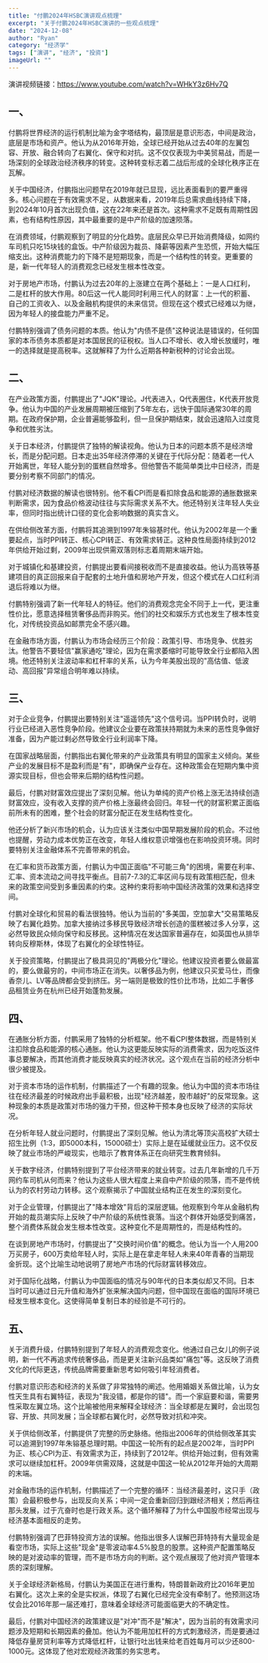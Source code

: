 ```yaml
---
title: "付鹏2024年HSBC演讲观点梳理"
excerpt: "关于付鹏2024年HSBC演讲的一些观点梳理"
date: "2024-12-08"
author: "Ryan"
category: "经济学"
tags: ["演讲", "经济", "投资"]
imageUrl: ""
---
```


演讲视频链接：https://www.youtube.com/watch?v=WHkY3z6Hv7Q

## 一、

付鹏将世界经济的运行机制比喻为金字塔结构，最顶层是意识形态，中间是政治，底层是市场和资产。他认为从2016年开始，全球已经开始从过去40年的左翼包容、开放、融合转向了右翼化、保守和对抗。这不仅仅表现为中美贸易战，而是一场深刻的全球政治经济秩序的转变。这种转变标志着二战后形成的全球化秩序正在瓦解。

关于中国经济，付鹏指出问题早在2019年就已显现，远比表面看到的要严重得多。核心问题在于有效需求不足，从数据来看，2019年后总需求曲线持续下降，到2024年10月首次出现负值，这在22年来还是首次。这种需求不足既有周期性因素，也有结构性原因，其中最重要的是中产阶级的加速陨落。

在消费领域，付鹏观察到了明显的分化趋势。底层民众早已开始消费降级，如网约车司机只吃15块钱的盒饭。中产阶级因为裁员、降薪等因素产生恐慌，开始大幅压缩支出。这种消费能力的下降不是短期现象，而是一个结构性的转变。更重要的是，新一代年轻人的消费观念已经发生根本性改变。

对于房地产市场，付鹏认为过去20年的上涨建立在两个基础上：一是人口红利，二是杠杆的放大作用。80后这一代人能同时利用三代人的财富：上一代的积蓄、自己的工资收入、以及金融机构提供的未来信贷。但现在这个模式已经难以为继，因为年轻人的接盘能力严重不足。

付鹏特别强调了债务问题的本质。他认为"内债不是债"这种说法是错误的，任何国家的本币债务本质都是对本国居民的征税权。当人口不增长、收入增长放缓时，唯一的选择就是提高税率。这就解释了为什么近期各种新税种的讨论会出现。

## 二、

在产业政策方面，付鹏提出了"JQK"理论。J代表进入，Q代表圈住，K代表开放竞争。他认为中国的产业发展周期被压缩到了5年左右，远快于国际通常30年的周期。在政府保护期，企业普遍能够盈利，但一旦保护期结束，就会迅速陷入过度竞争和优胜劣汰。

关于日本经济，付鹏提供了独特的解读视角。他认为日本的问题本质不是经济增长，而是分配问题。日本走出35年经济停滞的关键在于代际分配：随着老一代人开始离世，年轻人能分到的蛋糕自然增多。但他警告不能简单类比中日经济，而是要分别考察不同部门的情况。

付鹏对经济数据的解读也很特别。他不看CPI而是看扣除食品和能源的通胀数据来判断需求，因为食品价格波动往往与实际需求关系不大。他还特别关注年轻人失业率，但同时指出统计口径的变化会影响数据的真实含义。

在供给侧改革方面，付鹏将其追溯到1997年朱镕基时代。他认为2002年是一个重要起点，当时PPI转正、核心CPI转正、有效需求转正。这种良性局面持续到2012年供给开始过剩，2009年出现供需双落则标志着周期末端开始。

对于城镇化和基建投资，付鹏提出要看间接税收而不是直接收益。他认为高铁等基建项目的真正回报来自于配套的土地升值和房地产开发，但这个模式在人口红利消退后将难以为继。

付鹏特别强调了新一代年轻人的特征。他们的消费观念完全不同于上一代，更注重性价比，愿意选择租赁奢侈品而非购买。他们的社交和娱乐方式也发生了根本性变化，对传统投资品如邮票完全不感兴趣。

在金融市场方面，付鹏认为市场会经历三个阶段：政策引导、市场竞争、优胜劣汰。他警告不要轻信"赢家通吃"理论，因为在需求萎缩时可能导致全行业都陷入困境。他还特别关注波动率和杠杆率的关系，认为今年美股出现的"高估值、低波动、高回报"异常组合明年难以持续。

## 三、

对于企业竞争，付鹏提出要特别关注"遥遥领先"这个信号词。当PPI转负时，说明行业已经进入恶性竞争阶段。他建议企业要在政策扶持期就为未来的恶性竞争做好准备，因为产能过剩必然导致全行业利润率下降。

在国家战略层面，付鹏指出右翼化带来的产业政策具有明显的国家主义倾向。某些产业的发展目标不是盈利而是"有"，即确保产业存在。这种政策会在短期内集中资源实现目标，但也会带来后期的结构性问题。

最后，付鹏对财富效应提出了深刻见解。他认为单纯的资产价格上涨无法持续创造财富效应，没有收入支撑的资产价格上涨最终会回归。年轻一代的财富积累正面临前所未有的困难，整个社会的财富分配正在发生结构性变化。

他还分析了新兴市场的机会，认为应该关注类似中国早期发展阶段的机会。不过他也提醒，劳动力成本优势正在改变，年轻人维权意识增强也在影响投资环境。同时要特别关注金融体系不完善带来的机会。

在汇率和货币政策方面，付鹏认为中国正面临"不可能三角"的困境，需要在利率、汇率、资本流动之间寻找平衡点。目前7-7.3的汇率区间与现有政策相匹配，但未来的政策空间受到多重因素的约束。这种约束将影响中国经济政策的效果和选择空间。

付鹏对全球化和贸易的看法很独特。他认为当前的"多美国，空加拿大"交易策略反映了右翼化趋势。加拿大接纳过多移民导致经济增长创造的蛋糕被过多人分享，这必然导致民众倾向保守和反移民。这种情况在发达国家普遍存在，如英国也从排华转向反穆斯林，体现了右翼化的全球性特征。

关于投资策略，付鹏提出了极具洞见的"两极分化"理论。他建议投资者要么做最富的，要么做最穷的，中间市场正在消失。以奢侈品为例，他建议只买爱马仕，而像香奈儿、LV等品牌都会受到挤压。另一端则是极致的性价比市场，比如二手奢侈品租赁业务在杭州已经开始蓬勃发展。

## 四、

在通胀分析方面，付鹏采用了独特的分析框架。他不看CPI整体数据，而是特别关注扣除食品和能源的核心通胀。他认为这更能反映实际的消费需求，因为吃饭这件事总要解决，而其他消费才能反映真实的经济状况。这个观点在当前的经济分析中很少被提及。

对于资本市场的运作机制，付鹏描述了一个有趣的现象。他认为中国的资本市场往往在经济最差的时候政府出手最积极，出现"经济越差，股市越好"的反常现象。这种现象的本质是政策对市场的强力干预，但这种干预本身也反映了经济的实际状况。

在分析年轻人就业问题时，付鹏提出了深刻见解。他认为清北等顶尖高校扩大硕士招生比例（1:3，即5000本科，15000硕士）实际上是在延缓就业压力。这不仅反映了就业市场的严峻现实，也暗示了教育体系正在向研究生教育倾斜。

关于数字经济，付鹏特别提到了平台经济带来的就业转变。过去几年新增的几千万网约车司机从何而来？他认为这些人很大程度上来自中产阶级的陨落，而不是传统认为的农村劳动力转移。这个观察揭示了中国就业结构正在发生的深刻变化。

对于企业管理，付鹏提出了"降本增效"背后的深层逻辑。他观察到今年从金融机构开始的裁员潮实际上反映了中产阶级的系统性衰落。当这个群体开始感受到痛苦，整个消费体系就会发生根本性改变。这种变化不是周期性的，而是结构性的。

在谈到房地产市场时，付鹏提出了"交换时间价值"的概念。他认为当一个人用200万买房子，600万卖给年轻人时，实际上是在拿走年轻人未来40年青春的当期现金折现。这个比喻生动地说明了房地产市场的代际财富转移效应。

对于国际化战略，付鹏认为中国面临的情况与90年代的日本类似却又不同。日本当时可以通过日元升值和海外扩张来解决国内问题，但中国现在面临的国际环境已经发生根本变化。这使得简单复制日本的经验是不可行的。

## 五、

关于消费升级，付鹏特别提到了年轻人的消费观念变化。他通过自己女儿的例子说明，新一代不再追求传统奢侈品，而是更关注新兴品类如"痛包"等。这反映了消费文化的代际更迭，传统品牌需要重新思考如何吸引年轻消费者。

付鹏对意识形态和经济的关系做了非常独特的阐述。他用婚姻关系做比喻，认为女性天生具有右翼特征，表现为"我没错，都是你的错"。而一个家庭要和谐，需要男性采取左翼立场。这个比喻被他用来解释全球经济：当全球都是左翼时，会出现包容、开放、共同发展；当全球都右翼化时，必然导致对抗和冲突。

关于供给侧改革，付鹏提供了完整的历史脉络。他指出2006年的供给侧改革其实可以追溯到1997年朱镕基总理时期。中国这一轮所有的起点是2002年，当时PPI为正、核心CPI为正、有效需求为正，持续到了2012年。供给开始过剩，但有效需求可以继续加杠杆。2009年供需双降，这就是中国这一轮从2012年开始的大周期的末端。

对金融市场的运作机制，付鹏描述了一个完整的循环：当经济最差时，这只手（政策）会最积极参与，出现反向关系；中间一定会重新回归到跟经济相关；然后再往那头发展，过于亢奋时也是行政关系。这个循环解释了为什么中国股市经常出现与经济基本面相反的走势。

付鹏特别强调了巴菲特投资方法的误解。他指出很多人误解巴菲特持有大量现金是看空市场，实际上这些"现金"是零波动率4.5%股息的股票。这种资产配置策略反映的是对波动率的管理，而不是市场方向的判断。这个观点展现了他对资产管理本质的深刻理解。

关于全球经济新格局，付鹏认为美国正在进行重构，特朗普新政府比2016年更加右翼化。这次上来的全是实权派，体现了右翼化已经完全没有牵制了。他预测这场仗会比2016年那一届还难打，意味着全球经济可能面临更大的不确定性。

最后，付鹏对中国经济的政策建议是"对冲"而不是"解决"，因为当前的有效需求问题涉及短期和长期因素的叠加。他认为不能用加杠杆的方式刺激经济，而是要通过降低存量房贷利率等方式降低杠杆，让银行吐出钱来给老百姓每月可以少还800-1000元。这体现了他对宏观经济政策的务实思考。